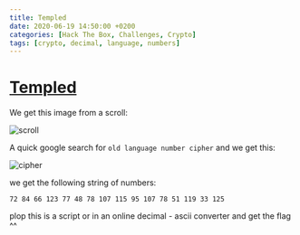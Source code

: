 ```yaml
---
title: Templed
date: 2020-06-19 14:50:00 +0200
categories: [Hack The Box, Challenges, Crypto]
tags: [crypto, decimal, language, numbers]
---
```


# [Templed](https://app.hackthebox.eu/challenges/97)

We get this image from a scroll:

![scroll]({{site.baseurl}}/assets/img/HackTheBox/crypto/Scroll.png)

A quick google search for `old language number cipher` and we get this:

![cipher]({{site.baseurl}}/assets/img/HackTheBox/crypto/cipher.jpg)

we get the following string of numbers:

`72 84 66 123 77 48 78 107 115 95 107 78 51 119 33 125`

plop this is a script or in an online decimal - ascii converter and get the flag ^^